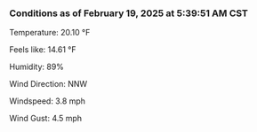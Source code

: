 ### Conditions as of February 19, 2025 at 5:39:51 AM CST 

Temperature: 20.10 &deg;F

Feels like: 14.61 &deg;F

Humidity: 89%

Wind Direction: NNW

Windspeed: 3.8 mph

Wind Gust: 4.5 mph


